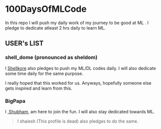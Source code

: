 # 100DaysOfMLCode
In this repo I will push my daily work of my journey to be good at ML . I pledge to dedicate atleast 2 hrs daily to learn ML.

## USER's LIST

### shell_dome (pronounced as sheldom)
I [Shellkore](https://github.com/shellkore) also pledges to push my ML/DL codes daily. I will also dedicate some time daily for the same purpose.

I really hoped that this worked for us. Anyways, hopefully someone else gets inspired and learn from this.

### BigPapa
I ,[Shubham](https://github.com/shubham7298), am here to join the fun. I will also stay dedicated towards ML.

>I shaiesh (This profile is dead) also pledges to do the same.

